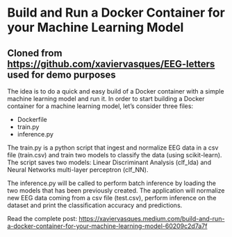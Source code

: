
# Build and Run a Docker Container for your Machine Learning Model

## Cloned from https://github.com/xaviervasques/EEG-letters used for demo purposes

The idea is to do a quick and easy build of a Docker container with a simple machine learning model and run it. In order to start building a Docker container for a machine learning model, let’s consider three files: 
-	Dockerfile
-	train.py
-	inference.py

The train.py is  a python script that ingest and normalize EEG data in a csv file (train.csv) and train two models to classify the data (using scikit-learn). The script saves two models: Linear Discriminant Analysis (clf_lda) and Neural Networks multi-layer perceptron (clf_NN). 

The inference.py will be called to perform batch inference by loading the two models that has been previously created. The application will normalize new EEG data coming from a csv file (test.csv), perform inference on the dataset and print the classification accuracy and predictions. 

Read the complete post:  https://xaviervasques.medium.com/build-and-run-a-docker-container-for-your-machine-learning-model-60209c2d7a7f
